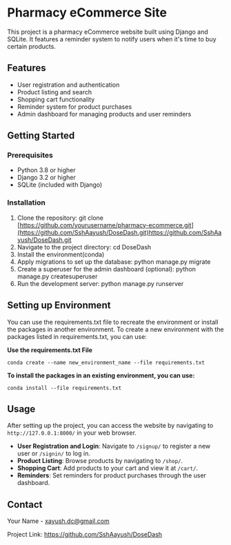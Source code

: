 # Pharmacy eCommerce Site

This project is a pharmacy eCommerce website built using Django and SQLite. It features a reminder system to notify users when it's time to buy certain products.

## Features

- User registration and authentication
- Product listing and search
- Shopping cart functionality
- Reminder system for product purchases
- Admin dashboard for managing products and user reminders

## Getting Started

### Prerequisites

- Python 3.8 or higher
- Django 3.2 or higher
- SQLite (included with Django)

### Installation

1. Clone the repository: git clone [https://github.com/yourusername/pharmacy-ecommerce.git](https://github.com/SshAayush/DoseDash.git)https://github.com/SshAayush/DoseDash.git
2. Navigate to the project directory: cd DoseDash
3. Install the environment(conda)
4. Apply migrations to set up the database: python manage.py migrate
5. Create a superuser for the admin dashboard (optional): python manage.py createsuperuser
6. Run the development server: python manage.py runserver

## Setting up Environment

You can use the requirements.txt file to recreate the environment or install the packages in another environment. To create a new environment with the packages listed in requirements.txt, you can use:

**Use the requirements.txt File**
```
conda create --name new_environment_name --file requirements.txt
```

**To install the packages in an existing environment, you can use:**
```
conda install --file requirements.txt
```

## Usage

After setting up the project, you can access the website by navigating to `http://127.0.0.1:8000/` in your web browser.

- **User Registration and Login**: Navigate to `/signup/` to register a new user or `/signin/` to log in.
- **Product Listing**: Browse products by navigating to `/shop/`.
- **Shopping Cart**: Add products to your cart and view it at `/cart/`.
- **Reminders**: Set reminders for product purchases through the user dashboard.


## Contact

Your Name - xayush.dc@gmail.com

Project Link: https://github.com/SshAayush/DoseDash
